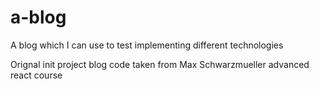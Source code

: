 # a-blog
A blog which I can use to test implementing different technologies

Orignal init project blog code taken from Max Schwarzmueller advanced react course